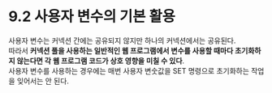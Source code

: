 # 9.2 사용자 변수의 기본 활용

사용자 변수는 커넥션 간에는 공유되지 않지만 하나의 커넥션에서는 공유된다.  
따라서 **커넥션 풀을 사용하는 일반적인 웹 프로그램에서 변수를 사용할 때마다 초기화하지 않는다면 각 웹 프로그램 코드가 상호 영향을 미칠 수 있다**.  
사용자 변수를 사용하는 경우에는 매번 사용자 변숫값을 SET 명령으로 초기화하는 작업을 잊어서는 안 된다.
